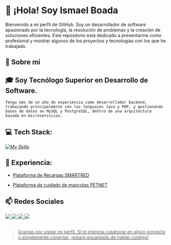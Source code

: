 # 👋 ¡Hola! Soy Ismael Boada

Bienvenido a mi perfil de GitHub. Soy un desarrollador de software apasionado por la tecnología, la resolución de problemas y la creación de soluciones eficientes. Este repositorio está dedicado a presentarme como profesional y mostrar algunos de los proyectos y tecnologías con los que he trabajado.

## 🚀 Sobre mí

##  🎓  Soy Tecnólogo Superior en Desarrollo de Software.

    Tengo más de un año de experiencia como desarrollador backend, trabajando principalmente con los lenguajes Java y PHP, y gestionando bases de datos en MySQL y PostgreSQL, dentro de una arquitectura basada en microservicios.


## 💻 Tech Stack:

[![My Skills](https://skillicons.dev/icons?i=java,php,cs,spring,laravel,postgres,mysql,mongodb,linux,docker,postman,idea,html,firebase)](https://skillicons.dev)


## 💼 Experiencia:

- [Plataforma de Recargas SMARTRED](https://plataforma.smartred-comunicaciones.com/)
  > 

- [Plataforma de cuidado de mascotas PETNET](https://petnet.ec/)
  > 



## 📫 Redes Sociales

<a href="https://www.linkedin.com/in/ismael-boada-00159a204/">
<img src="https://img.shields.io/badge/LinkedIn-0077B5?style=for-the-badge&logo=linkedin&logoColor=white" />
<a href="https://www.instagram.com/ja_ismael/?next=%2F">
<img src="https://img.shields.io/badge/Instagram-E4405F?style=for-the-badge&logo=instagram&logoColor=white" />
<a href="https://www.facebook.com/ismael.boada.9">
<img src="https://img.shields.io/badge/Facebook-1877F2?style=for-the-badge&logo=facebook&logoColor=white
" />
<a href="https://wa.me/593998607003">
<img src="https://img.shields.io/badge/WhatsApp-25D366?style=for-the-badge&logo=whatsapp&logoColor=white"/>



##


> Gracias por visitar mi perfil. Si te interesa colaborar en algún proyecto o simplemente conectar, ¡estaré encantado de hablar contigo!
